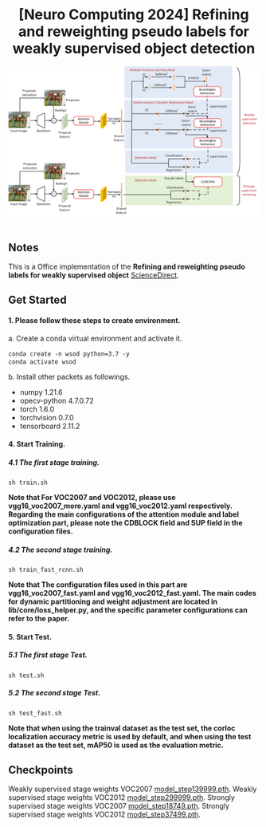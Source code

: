 <div align="center">
<h1>[Neuro Computing 2024] Refining and reweighting pseudo labels for weakly supervised object
detection</h1>
</div>

<div align="center">
  <img src="extra/model.png" width="800"/>
</div><br/>

## Notes

This is a Office implementation of the **Refining and reweighting pseudo labels for weakly supervised object** [ScienceDirect](https://www.sciencedirect.com/science/article/pii/S0925231224001589).

## Get Started

#### 1. Please follow these steps to create environment.

a. Create a conda virtual environment and activate it.

```shell
conda create -n wsod python=3.7 -y
conda activate wsod
```
b. Install other packets as followings.

- numpy                1.21.6
- opecv-python         4.7.0.72
- torch                1.6.0
- torchvision          0.7.0
- tensorboard          2.11.2

#### 4. Start Training.

##### 4.1 The first stage training.
```shell
sh train.sh
```

**Note that For VOC2007 and VOC2012, please use vgg16_voc2007_more.yaml and vgg16_voc2012.yaml respectively. Regarding the main configurations of the attention module and label optimization part, please note the CDBLOCK field and SUP field in the configuration files.** 

##### 4.2 The second stage training.
```shell
sh train_fast_rcnn.sh
```

**Note that The configuration files used in this part are vgg16_voc2007_fast.yaml and vgg16_voc2012_fast.yaml. The main codes for dynamic partitioning and weight adjustment are located in lib/core/loss_helper.py, and the specific parameter configurations can refer to the paper.** 

#### 5. Start Test.

##### 5.1 The first stage Test.

```shell
sh test.sh
```
##### 5.2 The second stage Test.

```shell
sh test_fast.sh
```
**Note that when using the trainval dataset as the test set, the corloc localization accuracy metric is used by default, and when using the test dataset as the test set, mAP50 is used as the evaluation metric.** 

## Checkpoints

Weakly supervised stage weights VOC2007 [model_step139999.pth](https://drive.google.com/file/d/1gSUgdH1MdPZjGreUa8COnuem5pUTp8iA/view?usp=drive_link).
Weakly supervised stage weights VOC2012 [model_step299999.pth](https://drive.google.com/file/d/1gSUgdH1MdPZjGreUa8COnuem5pUTp8iA/view?usp=drive_link).
Strongly supervised stage weights VOC2007 [model_step18749.pth](https://drive.google.com/file/d/1gSUgdH1MdPZjGreUa8COnuem5pUTp8iA/view?usp=drive_link).
Strongly supervised stage weights VOC2012 [model_step37499.pth](https://drive.google.com/file/d/1gSUgdH1MdPZjGreUa8COnuem5pUTp8iA/view?usp=drive_link).

